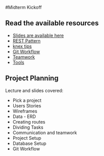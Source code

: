 #Midterm Kickoff

## Read the available resources

- [Slides are available here](https://docs.google.com/presentation/d/1WVhcLP90pQCgWkb8LSNfwJOr1UgIsnQ6UP41Lyg_9Z8/edit?usp=sharing)
- [REST Pattern](./rest.png)
- [knex tips](./knex.md)
- [Git Workflow](./git_workflow.md)
- [Teamwork](./teamwork.md)
- [Tools](./tools.md)

## Project Planning

Lecture and slides covered:

- Pick a project
- Users Stories
- Wireframes
- Data - ERD
- Creating routes
- Dividing Tasks
- Communication and teamwork
- Project Setup
- Database Setup
- Git Workflow

